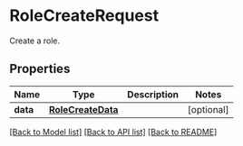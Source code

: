 # RoleCreateRequest

Create a role.
## Properties
Name | Type | Description | Notes
------------ | ------------- | ------------- | -------------
**data** | [**RoleCreateData**](RoleCreateData.md) |  | [optional] 

[[Back to Model list]](README.md#documentation-for-models) [[Back to API list]](README.md#documentation-for-api-endpoints) [[Back to README]](README.md)


